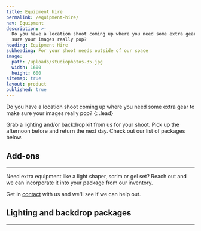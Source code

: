```yaml
---
title: Equipment hire
permalink: /equipment-hire/
nav: Equipment
description: >-
  Do you have a location shoot coming up where you need some extra gear to make
  sure your images really pop?
heading: Equipment Hire
subheading: For your shoot needs outside of our space
image:
  path: /uploads/studiophotos-35.jpg
  width: 1600
  height: 600
sitemap: true
layout: product
published: true
---
```


Do you have a location shoot coming up where you need some extra gear to make sure your images really pop?
{: .lead}

Grab a lighting and/or backdrop kit from us for your shoot. Pick up the afternoon before and return the next day. Check out our list of packages below.

## Add-ons

---

Need extra equipment like a light shaper, scrim or gel set? Reach out and we can incorporate it into your package from our inventory.

Get in [contact](/contact/) with us and we'll see if we can help out.

## Lighting and backdrop packages

---
